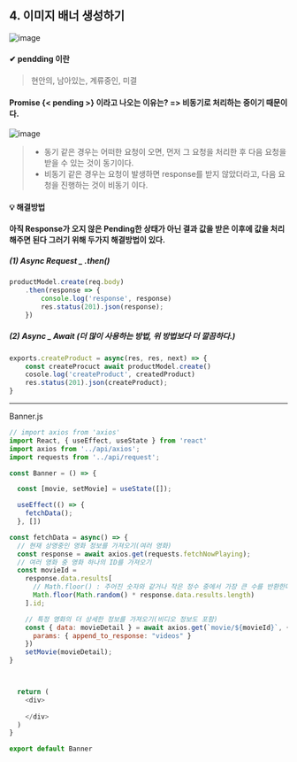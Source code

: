 ## 4. 이미지 배너 생성하기 

![image](https://user-images.githubusercontent.com/99783474/214045690-c0f3f53b-eb39-497c-ac72-8b05cf5a8b4f.png)

#### ✔ pendding 이란 

> 현안의, 남아있는, 계류중인, 미결 

#### Promise {< pending >} 이라고 나오는 이유는? => 비동기로 처리하는 중이기 때문이다. 

![image](https://user-images.githubusercontent.com/99783474/214045717-29519b4b-2a35-4d73-8506-d4311aee41e4.png)

>* 동기 같은 경우는 어떠한 요청이 오면, 먼저 그 요청을 처리한 후 다음 요청을 받을 수 있는 것이 동기이다. 
>* 비동기 같은 경우는 요청이 발생하면 response를 받지 않았더라고, 다음 요청을 진행하는 것이 비동기 이다. 



#### 💡 해결방법 

#### 아직 Response가 오지 않은 Pending한 상태가 아닌 결과 값을 받은 이후에 값을 처리해주면 된다 그러기 위해 두가지 해결방법이 있다. 

##### (1)  Async Request _ .then()

```javascript
productModel.create(req.body)
	.then(response => {
		console.log('response', response)
		res.status(201).json(response);
	})
```



##### (2) Async _ Await (더 많이 사용하는 방법, 위 방법보다 더 깔끔하다.)

```javascript
exports.createProduct = async(res, res, next) => {
	const createProcuct await productModel.create()
	cosole.log('createProduct', createdProduct)
	res.status(201).json(createProduct);
}
```



---

Banner.js

```javascript
// import axios from 'axios'
import React, { useEffect, useState } from 'react'
import axios from '../api/axios';
import requests from '../api/request';

const Banner = () => {

  const [movie, setMovie] = useState([]);

  useEffect(() => {
    fetchData();
  }, [])

const fetchData = async() => {
  // 현재 상영중인 영화 정보를 가져오기(여러 영화)
  const response = await axios.get(requests.fetchNowPlaying);
  // 여러 영화 중 영화 하나의 ID를 가져오기
  const movieId = 
    response.data.results[
      // Math.floor() : 주어진 숫자와 같거나 작은 정수 중에서 가장 큰 수를 반환한다. 
      Math.floor(Math.random() * response.data.results.length)
    ].id;

    // 특정 영화의 더 상세한 정보를 가져오기(비디오 정보도 포함)
    const { data: movieDetail } = await axios.get(`movie/${movieId}`, {
      params: { append_to_response: "videos" }
    })
    setMovie(movieDetail);
}



  return (
    <div>
      
    </div>
  )
}

export default Banner

```

